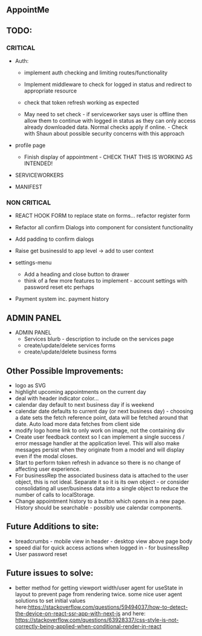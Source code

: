 ## AppointMe

## TODO:

### CRITICAL

 - Auth:
    - implement auth checking and limiting routes/functionality
    - Implement middleware to check for logged in status and redirect to appropriate resource

    - check that token refresh working as expected
    - May need to set check - if serviceworker says user is offline then allow them to continue with logged in status as they can only access already downloaded data. Normal checks apply if online. - Check with Shaun about possible security concerns with this approach

- profile page
    - Finish display of appointment - CHECK THAT THIS IS WORKING AS INTENDED!

- SERVICEWORKERS

- MANIFEST


### NON CRITICAL

- REACT HOOK FORM to replace state on forms... refactor register form

- Refactor all confirm Dialogs into component for consistent functionality

- Add padding to confirm dialogs

- Raise get businessId to app level -> add to user context

 - settings-menu
    - Add a heading and close button to drawer
    - think of a few more features to implement - account settings with password reset etc perhaps

- Payment system inc. payment history

## ADMIN PANEL

- ADMIN PANEL
    - Services blurb - description to include on the services page
    - create/update/delete services forms
    - create/update/delete business forms




## Other Possible Improvements:
 - logo as SVG
 - highlight upcoming appointments on the current day
 - deal with header indicator color...
 - calendar day default to next business day if is weekend
 - calendar date defaults to current day (or next business day) - choosing a date sets the fetch reference point, data will be fetched around that date. Auto load more data fetches from client side
 - modify logo home link to only work on image, not the containing div
 - Create user feedback context so I can implement a single success / error message handler at the application level. This will also make messages persist when they originate from a model and will display even if the modal closes.
 - Start to perform token refresh in advance so there is no change of affecting user experience.
 - For businessRep the associated business data is attached to the user object, this is not ideal. Separate it so it is its own object - or consider consolidating all user/business data into a single object to reduce the number of calls to localStorage.
 - Change appointment history to a button which opens in a new page. History should be searchable - possibly use calendar components.

## Future Additions to site:
 - breadcrumbs - mobile view in header - desktop view above page body
 - speed dial for quick access actions when logged in - for businessRep
 - User password reset

## Future issues to solve:
 - better method for getting viewport width/user agent for useState in layout to prevent page from rendering twice. some nice user agent solutions to set initial values here:https://stackoverflow.com/questions/59494037/how-to-detect-the-device-on-react-ssr-app-with-next-js and here: https://stackoverflow.com/questions/63928337/css-style-is-not-correctly-being-applied-when-conditional-render-in-react
